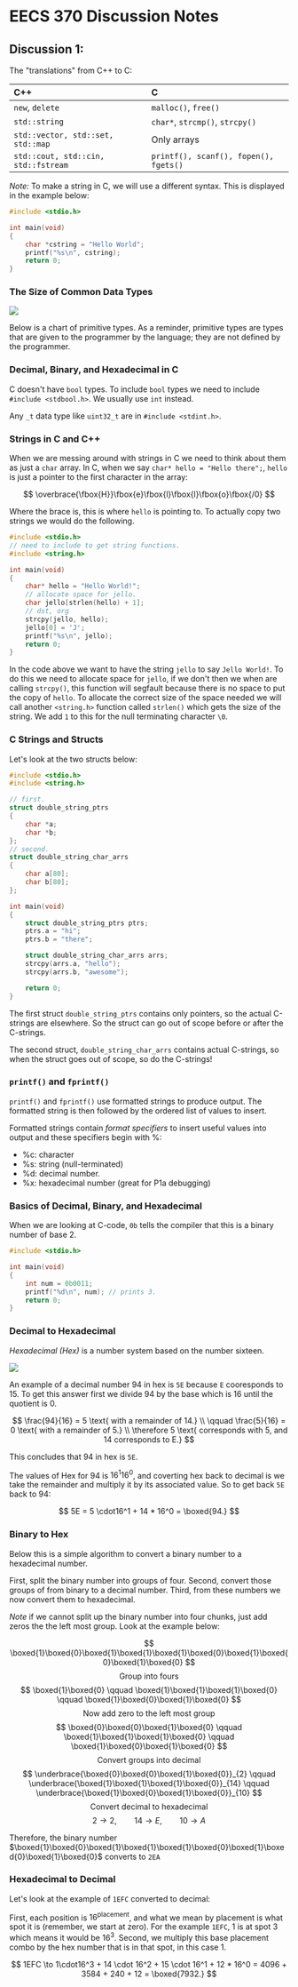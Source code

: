 # EECS 370 Discussion Notes

## Discussion 1:

The "translations" from C++ to C:

|C++|C|
|:--|:--|
|`new`, `delete`|`malloc()`, `free()`|
|`std::string`|`char*`, `strcmp()`, `strcpy()`|
|`std::vector, std::set, std::map`|Only arrays|
|`std::cout, std::cin, std::fstream`|`printf(), scanf(), fopen(), fgets()`|

*Note:* To make a string in C, we will use a different syntax. This is displayed in the example below:

```c
#include <stdio.h>

int main(void)
{
    char *cstring = "Hello World";
    printf("%s\n", cstring);
    return 0;
}
```

### The Size of Common Data Types

<img src = "imgs/common-data-types.png" align = "center">

Below is a chart of primitive types. As a reminder, primitive types are types that are given to the programmer by the language; they are not defined by the programmer.

### Decimal, Binary, and Hexadecimal in C

C doesn't have `bool` types. To include `bool` types we need to include `#include <stdbool.h>`. We usually use `int` instead.

Any `_t` data type like `uint32_t` are in `#include <stdint.h>`.

### Strings in C and C++

When we are messing around with strings in C we need to think about them as just a `char` array. In C, when we say `char* hello = "Hello there";`, `hello` is just a pointer to the first character in the array:

$$
\overbrace{\fbox{H}}\fbox{e}\fbox{l}\fbox{l}\fbox{o}\fbox{/0}
$$

Where the brace is, this is where `hello` is pointing to. To actually copy two strings we would do the following.

```c
#include <stdio.h>
// need to include to get string functions.
#include <string.h>

int main(void)
{
    char* hello = "Hello World!";
    // allocate space for jello.
    char jello[strlen(hello) + 1];
    // dst, org
    strcpy(jello, hello);
    jello[0] = 'J';
    printf("%s\n", jello);
    return 0;
}
```

In the code above we want to have the string `jello` to say `Jello World!`. To do this we need to allocate space for `jello`, if we don't then we when are calling `strcpy()`, this function will segfault because there is no space to put the copy of `hello`. To allocate the correct size of the space needed we will call another `<string.h>` function called `strlen()` which gets the size of the string. We add `1` to this for the null terminating character `\0`.

### C Strings and Structs

Let's look at the two structs below:

```c
#include <stdio.h>
#include <string.h>

// first.
struct double_string_ptrs
{
    char *a;
    char *b;
};
// second.
struct double_string_char_arrs
{
    char a[80];
    char b[80];
};

int main(void)
{
    struct double_string_ptrs ptrs;
    ptrs.a = "hi";
    ptrs.b = "there";

    struct double_string_char_arrs arrs;
    strcpy(arrs.a, "hello");
    strcpy(arrs.b, "awesome");

    return 0;
}
```

The first struct `double_string_ptrs` contains only pointers, so the actual C-strings are elsewhere. So the struct can go out of scope before or after the C-strings.

The second struct, `double_string_char_arrs` contains actual C-strings, so when the struct goes out of scope, so do the C-strings!

### `printf()` and `fprintf()`

`printf()` and `fprintf()` use formatted strings to produce output. The formatted string is then followed by the ordered list of values to insert.

Formatted strings contain *format specifiers* to insert useful values into output and these specifiers begin with %:

* %c: character
* %s: string (null-terminated)
* %d: decimal number.
* %x: hexadecimal number (great for P1a debugging)

### Basics of Decimal, Binary, and Hexadecimal

When we are looking at C-code, `0b` tells the compiler that this is a binary number of base 2.

```c
#include <stdio.h>

int main(void)
{
    int num = 0b0011;
    printf("%d\n", num); // prints 3.
    return 0;
}
```

### Decimal to Hexadecimal

*Hexadecimal (Hex)* is a number system based on the number sixteen.

<img src = "imgs/hex-img-ex.png" align = "center">

An example of a decimal number 94 in hex is `5E` because `E` cooresponds to 15. To get this answer first we divide 94 by the base which is 16 until the quotient is 0.

$$
\frac{94}{16} = 5 \text{ with a remainder of 14.} \\
\qquad 
\frac{5}{16} = 0 \text{ with a remainder of 5.} \\
\therefore  5 \text{ corresponds with 5, and 14 corresponds to E.}
$$

This concludes that 94 in hex is `5E`.

The values of Hex for 94 is $16^1 16^0$, and coverting hex back to decimal is we take the remainder and multiply it by its associated value. So to get back `5E` back to 94:

$$
5E = 5 \cdot16^1 + 14 * 16^0 = \boxed{94.}
$$

### Binary to Hex

Below this is a simple algorithm to convert a binary number to a hexadecimal number.

First, split the binary number into groups of four. Second, convert those groups of from binary to a decimal number. Third, from these numbers we now convert them to hexadecimal. 

*Note* if we cannot split up the binary number into four chunks, just add zeros the the left most group. Look at the example below:

$$
\boxed{1}\boxed{0}\boxed{1}\boxed{1}\boxed{1}\boxed{0}\boxed{1}\boxed{0}\boxed{1}\boxed{0}
$$
$$
\text{Group into fours}
$$
$$
\boxed{1}\boxed{0} \qquad \boxed{1}\boxed{1}\boxed{1}\boxed{0} \qquad \boxed{1}\boxed{0}\boxed{1}\boxed{0}
$$
$$
\text{Now add zero to the left most group} 
$$
$$
\boxed{0}\boxed{0}\boxed{1}\boxed{0} \qquad \boxed{1}\boxed{1}\boxed{1}\boxed{0} \qquad \boxed{1}\boxed{0}\boxed{1}\boxed{0}
$$
$$  \text{Convert groups into decimal}$$
$$
\underbrace{\boxed{0}\boxed{0}\boxed{1}\boxed{0}}_{2} \qquad \underbrace{\boxed{1}\boxed{1}\boxed{1}\boxed{0}}_{14} \qquad \underbrace{\boxed{1}\boxed{0}\boxed{1}\boxed{0}}_{10} $$
$$  \text{Convert decimal to hexadecimal} $$
$$ 
2 \rightarrow 2, \qquad 14\to E, \qquad 10 \to A
$$

Therefore, the binary number $\boxed{1}\boxed{0}\boxed{1}\boxed{1}\boxed{1}\boxed{0}\boxed{1}\boxed{0}\boxed{1}\boxed{0}$ converts to `2EA`

### Hexadecimal to Decimal

Let's look at the example of `1EFC` converted to decimal:

First, each position is $16^{\text{placement}}$, and what we mean by placement is what spot it is (remember, we start at zero). For the example `1EFC`, 1 is at spot $3$ which means it would be $16^3$. Second, we multiply this base placement combo by the hex number that is in that spot, in this case $1$.

$$
1EFC \to 1\cdot16^3 + 14 \cdot 16^2 + 15 \cdot 16^1 + 12 * 16^0 = 4096 + 3584 + 240 + 12 = \boxed{7932.}
$$

<!-- Show example of C using hex numbers and how to print it -->
<!-- Addition in Decimal and Binary -->
<!-- Bit shifts -->
<!-- Bit & -->
<!-- Bit | -->
<!-- Problem 2 -->
<!-- Problem 3 -->



